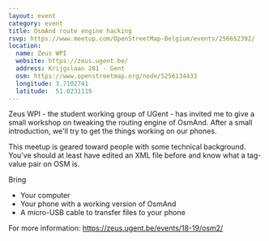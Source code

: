 ```yaml
---
layout: event
category: event
title: OsmAnd route engine hacking
rsvp: https://www.meetup.com/OpenStreetMap-Belgium/events/256652392/
location:
  name: Zeus WPI
  website: https://zeus.ugent.be/
  address: Krijgslaan 281 - Gent
  osm: https://www.openstreetmap.org/node/5256134433
  longitude: 3.7102741
  latitude:  51.0231119
---
```


Zeus WPI - the student working group of UGent - has invited me to give a small workshop on tweaking the routing engine of OsmAnd. After a small introduction, we'll try to get the things working on our phones.

This meetup is geared toward people with some technical background. You've should at least have edited an XML file before and know what a tag-value pair on OSM is.

Bring
- Your computer
- Your phone with a working version of OsmAnd
- A micro-USB cable to transfer files to your phone

For more information: <https://zeus.ugent.be/events/18-19/osm2/>
